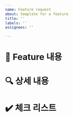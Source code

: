 ```yaml
---
name: Feature request
about: template for a feature
title: ''
labels: ''
assignees: ''

---
```


# 📌 Feature 내용

# 🔍 상세 내용

# ✔️ 체크 리스트

